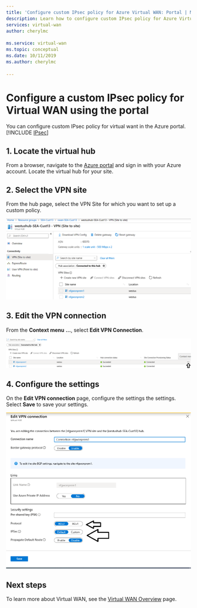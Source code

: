 ```yaml
---
title: 'Configure custom IPsec policy for Azure Virtual WAN: Portal | Microsoft Docs'
description: Learn how to configure custom IPsec policy for Azure Virtual WAN using the portal.
services: virtual-wan
author: cherylmc

ms.service: virtual-wan
ms.topic: conceptual
ms.date: 10/11/2019
ms.author: cherylmc

---
```

# Configure a custom IPsec policy for Virtual WAN using the portal

You can configure custom IPsec policy for virtual want in the Azure portal. [!INCLUDE [IPsec](../../includes/virtual-wan-ipsec-custom-include.md)]

## 1. Locate the virtual hub

From a browser, navigate to the [Azure portal](https://aka.ms/azurevirtualwanpreviewfeatures) and sign in with your Azure account. Locate the virtual hub for your site.

## 2. Select the VPN site

From the hub page, select the VPN Site for which you want to set up a custom policy.

![](./media/virtual-wan-custom-ipsec-portal/locate.png)

## 3. Edit the VPN connection

From the **Context menu** **...**, select **Edit VPN Connection**.

![](./media/virtual-wan-custom-ipsec-portal/contextmenu.png)

## 4. Configure the settings

On the **Edit VPN connection** page, configure the settings the settings. Select **Save** to save your settings.

![](./media/virtual-wan-custom-ipsec-portal/edit.png)

## Next steps

To learn more about Virtual WAN, see the [Virtual WAN Overview](virtual-wan-about.md) page.